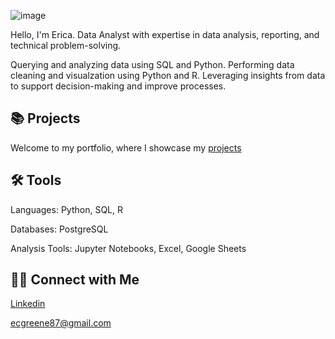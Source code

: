 ![image](https://github.com/user-attachments/assets/6b9c56f7-3b44-4fb2-a27f-47828dcaa7d7)



Hello, I'm Erica. Data Analyst with expertise in data analysis, reporting, and technical problem-solving.

Querying and analyzing data using SQL and Python. Performing data cleaning and visualzation using Python and R. Leveraging insights from data to support decision-making and improve processes.

## 📚 Projects
Welcome to my portfolio, where I showcase my [projects](https://github.com/ericagreene87/Udacity-Data-Analytics-Nanodegree/blob/main/README.md)

## 🛠️ Tools
Languages: Python, SQL, R

Databases: PostgreSQL

Analysis Tools: Jupyter Notebooks, Excel, Google Sheets

## 👋🏻 Connect with Me
[Linkedin](https://www.linkedin.com/in/erica-greene15/)

ecgreene87@gmail.com
